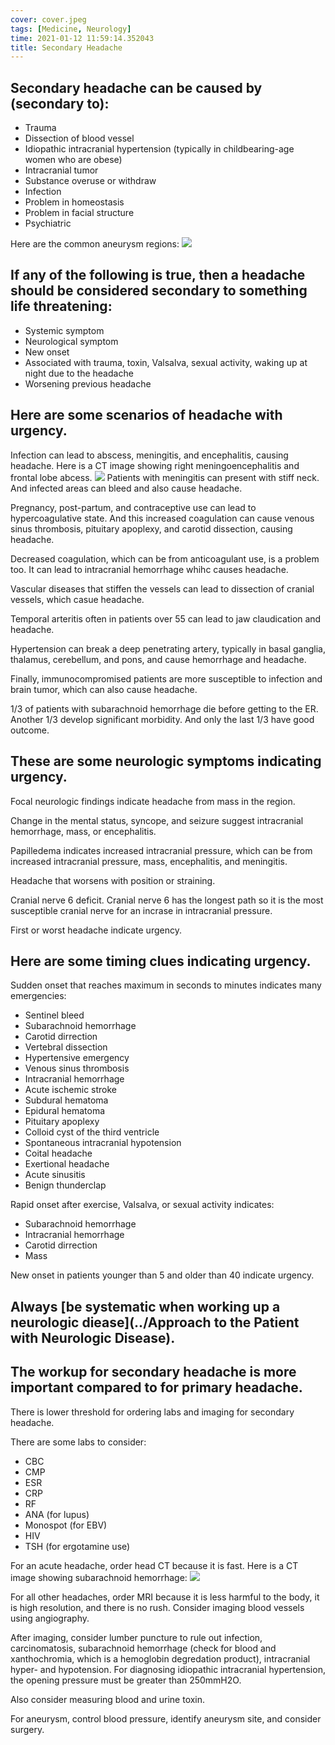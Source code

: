 ```yaml
---
cover: cover.jpeg
tags: [Medicine, Neurology]
time: 2021-01-12 11:59:14.352043
title: Secondary Headache
---
```


## Secondary headache can be caused by (secondary to):

- Trauma
- Dissection of blood vessel
- Idiopathic intracranial hypertension (typically in childbearing-age women who are obese)
- Intracranial tumor
- Substance overuse or withdraw
- Infection
- Problem in homeostasis
- Problem in facial structure
- Psychiatric

Here are the common aneurysm regions:
![](image/aneurysm.png)

## If any of the following is true, then a headache should be considered secondary to something life threatening:

- Systemic symptom
- Neurological symptom
- New onset
- Associated with trauma, toxin, Valsalva, sexual activity, waking up at night due to the headache
- Worsening previous headache

## Here are some scenarios of headache with urgency.

Infection can lead to abscess, meningitis, and encephalitis, causing headache.
Here is a CT image showing right meningoencephalitis and frontal lobe abcess.
![](image/sah.png)
Patients with meningitis can present with stiff neck.
And infected areas can bleed and also cause headache.

Pregnancy, post-partum, and contraceptive use can lead to hypercoagulative state.
And this increased coagulation can cause venous sinus thrombosis, pituitary apoplexy, and carotid dissection, causing headache.

Decreased coagulation, which can be from anticoagulant use, is a problem too.
It can lead to intracranial hemorrhage whihc causes headache.

Vascular diseases that stiffen the vessels can lead to dissection of cranial vessels, which casue headache.

Temporal arteritis often in patients over 55 can lead to jaw claudication and headache.

Hypertension can break a deep penetrating artery, typically in basal ganglia, thalamus, cerebellum, and pons, and cause hemorrhage and headache.

Finally, immunocompromised patients are more susceptible to infection and brain tumor, which can also cause headache.

1/3 of patients with subarachnoid hemorrhage die before getting to the ER.
Another 1/3 develop significant morbidity.
And only the last 1/3 have good outcome.

## These are some neurologic symptoms indicating urgency.

Focal neurologic findings indicate headache from mass in the region.

Change in the mental status, syncope, and seizure suggest intracranial hemorrhage, mass, or encephalitis.

Papilledema indicates increased intracranial pressure, which can be from increased intracranial pressure, mass, encephalitis, and meningitis.

Headache that worsens with position or straining.

Cranial nerve 6 deficit.
Cranial nerve 6 has the longest path so it is the most susceptible cranial nerve for an incrase in intracranial pressure.

First or worst headache indicate urgency.

## Here are some timing clues indicating urgency.

Sudden onset that reaches maximum in seconds to minutes indicates many emergencies:

- Sentinel bleed
- Subarachnoid hemorrhage
- Carotid dirrection
- Vertebral dissection
- Hypertensive emergency
- Venous sinus thrombosis
- Intracranial hemorrhage
- Acute ischemic stroke
- Subdural hematoma
- Epidural hematoma
- Pituitary apoplexy
- Colloid cyst of the third ventricle
- Spontaneous intracranial hypotension
- Coital headache
- Exertional headache
- Acute sinusitis
- Benign thunderclap

Rapid onset after exercise, Valsalva, or sexual activity indicates:

- Subarachnoid hemorrhage
- Intracranial hemorrhage
- Carotid dirrection
- Mass

New onset in patients younger than 5 and older than 40 indicate urgency.

## Always [be systematic when working up a neurologic diease](../Approach to the Patient with Neurologic Disease).

## The workup for secondary headache is more important compared to for primary headache.

There is lower threshold for ordering labs and imaging for secondary headache.

There are some labs to consider:

- CBC
- CMP
- ESR
- CRP
- RF
- ANA (for lupus)
- Monospot (for EBV)
- HIV
- TSH (for ergotamine use)

For an acute headache, order head CT because it is fast.
Here is a CT image showing subarachnoid hemorrhage:
![](image/ct.png)

For all other headaches, order MRI because it is less harmful to the body, it is high resolution, and there is no rush.
Consider imaging blood vessels using angiography.

After imaging, consider lumber puncture to rule out infection, carcinomatosis, subarachnoid hemorrhage (check for blood and xanthochromia, which is a hemoglobin degredation product), intracranial hyper- and hypotension.
For diagnosing idiopathic intracranial hypertension, the opening pressure must be greater than 250mmH2O.

Also consider measuring blood and urine toxin.

For aneurysm, control blood pressure, identify aneurysm site, and consider surgery.

